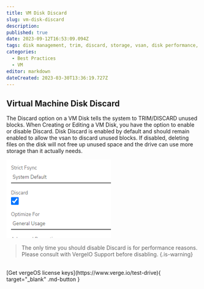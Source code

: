 ```yaml
---
title: VM Disk Discard
slug: vm-disk-discard
description: 
published: true
date: 2023-09-12T16:53:09.094Z
tags: disk management, trim, discard, storage, vsan, disk performance, disk
categories:
  - Best Practices
  - VM
editor: markdown
dateCreated: 2023-03-30T13:36:19.727Z
---
```


## Virtual Machine Disk Discard	


The Discard option on a VM Disk tells the system to TRIM/DISCARD unused blocks. When Creating or Editing a VM Disk, you have the option to enable or disable Discard. Disk Discard is enabled by default and should remain enabled to allow the vsan to discard unused blocks. If disabled, deleting files on the disk will not free up unused space and the drive can use more storage than it actually needs.

![2023-03-30_10_43_52-diskdiscardwindow.png](/public/2023-03-30_10_43_52-diskdiscardwindow.png)

> The only time you should disable Discard is for performance reasons. Please consult with VergeIO Support before disabling. 
{.is-warning}


<br>
[Get vergeOS license keys](https://www.verge.io/test-drive){ target="_blank" .md-button }